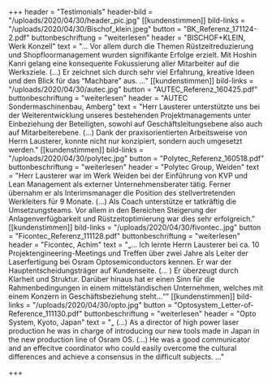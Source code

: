 +++
header = "Testimonials"
header-bild = "/uploads/2020/04/30/header_pic.jpg"
[[kundenstimmen]]
bild-links = "/uploads/2020/04/30/Bischof_klein.jpeg"
button = "BK_Referenz_171124-2.pdf"
buttonbeschriftung = "weiterlesen"
header = "BISCHOF+KLEIN, Werk Konzell"
text = "… Vor allem durch die Themen Rüstzeitreduzierung und Shopfloormanagement wurden signifikante Erfolge erzielt.  Mit Hoshin Kanri gelang eine konsequente Fokussierung aller Mitarbeiter auf die Werksziele.  (…) Er zeichnet sich durch sehr viel Erfahrung, kreative Ideen und den Blick für das “Machbare” aus. …"
[[kundenstimmen]]
bild-links = "/uploads/2020/04/30/autec.jpg"
button = "AUTEC_Referenz_160425.pdf"
buttonbeschriftung = "weiterlesen"
header = "AUTEC Sondermaschinenbau, Amberg"
text = "Herr Lausterer unterstützte uns bei der Weiterentwicklung unseres bestehenden Projektmanagements unter Einbeziehung der Beteiligten, sowohl auf Geschäftsleitungsebene also auch auf Mitarbeiterebene.  (…) Dank der praxisorientierten Arbeitsweise von Herrn Lausterer, konnte nicht nur konzipiert, sondern auch umgesetzt werden."
[[kundenstimmen]]
bild-links = "/uploads/2020/04/30/polytec.jpg"
button = "Polytec_Referenz_160518.pdf"
buttonbeschriftung = "weiterlesen"
header = "Polytec Group, Weiden"
text = "Herr Lausterer war im Werk Weiden bei der Einführung von KVP und Lean Management als externer Unternehmensberater tätig. Ferner übernahm er als Interimsmanager die Position des stellvertretenden Werkleiters für 9 Monate.  (…) Als Coach unterstütze er tatkräftig die Umsetzungsteams. Vor allem in den Bereichen Steigerung der Anlagenverfügbarkeit und Rüstzeitoptimierung war dies sehr erfolgreich."
[[kundenstimmen]]
bild-links = "/uploads/2020/04/30/fivontec..jpg"
button = "Ficontec_Referenz_111128.pdf"
buttonbeschriftung = "weiterlesen"
header = "Ficontec, Achim"
text = "„… Ich lernte Herrn Lausterer bei ca. 10 Projektengineering-Meetings und Treffen über zwei Jahre als Leiter der Laserfertigung bei Osram Optosemiconductors kennen. Er war der Hauptentscheidungsträger auf Kundenseite.  (… ) Er überzeugt durch Klarheit und Struktur. Darüber hinaus hat er einen Sinn für die Rahmenbedingungen in einem mittelständischen Unternehmen, welches mit einem Konzern in Geschäftsbeziehung steht…“"
[[kundenstimmen]]
bild-links = "/uploads/2020/04/30/opto.jpg"
button = "Optosystem_Letter-of-Reference_111130.pdf"
buttonbeschriftung = "weiterlesen"
header = "Opto System, Kyoto, Japan"
text = "„ (…) As a director of high power laser production he was in charge of introducing our new tools made in Japan in the new production line of Osram OS.  (…) He was a good communicator and an effecitve coordinator who could easily overcome the cultural differences and achieve a consensus in the difficult subjects. …"

+++
